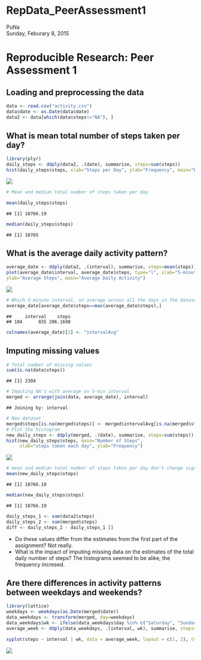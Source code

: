 # RepData_PeerAssessment1
PuNa  
Sunday, Feburary 8, 2015  

# Reproducible Research: Peer Assessment 1

## Loading and preprocessing the data


```r
data <- read.csv("activity.csv")
data$date <- as.Date(data$date)
data2 <- data[which(data$steps!="NA"), ]
```

## What is mean total number of steps taken per day?


```r
library(plyr)
daily_steps <- ddply(data2, .(date), summarise, steps=sum(steps))
hist(daily_steps$steps, xlab="Steps per Day", ylab="Frequency", main="Daily Steps")
```

![](./PA1_files/figure-html/unnamed-chunk-2-1.png) 

```r
# Mean and median total number of steps taken per day

mean(daily_steps$steps)
```

```
## [1] 10766.19
```

```r
median(daily_steps$steps)
```

```
## [1] 10765
```

## What is the average daily activity pattern?

```r
average_date <- ddply(data2, .(interval), summarise, steps=mean(steps))
plot(average_date$interval, average_date$steps, type="l", xlab="5-minute Interval", 
ylab="Average Steps", main="Average Daily Activity")
```

![](./PA1_files/figure-html/unnamed-chunk-3-1.png) 

```r
# Which 5-minute interval, on average across all the days in the dataset, contains the maximum number of steps?
average_date[average_date$steps==max(average_date$steps),]
```

```
##     interval    steps
## 104      835 206.1698
```

```r
colnames(average_date)[2] <- "intervalAvg"
```

## Imputing missing values

```r
# Total number of missing values
sum(is.na(data$steps))
```

```
## [1] 2304
```

```r
# Imputing NA's with average on 5-min interval
merged <- arrange(join(data, average_date), interval)
```

```
## Joining by: interval
```

```r
# New dataset 
merged$steps[is.na(merged$steps)] <- merged$intervalAvg[is.na(merged$steps)]
# Plot the histogram
new_daily_steps <- ddply(merged, .(date), summarise, steps=sum(steps))
hist(new_daily_steps$steps, main="Number of Steps", 
     xlab="steps taken each day", ylab="Frequency")
```

![](./PA1_files/figure-html/unnamed-chunk-4-1.png) 

```r
# mean and median total number of steps taken per day don't change significantly
mean(new_daily_steps$steps)
```

```
## [1] 10766.19
```

```r
median(new_daily_steps$steps)
```

```
## [1] 10766.19
```

```r
daily_steps_1 <- sum(data2$steps)
daily_steps_2 <- sum(merged$steps)
diff <- daily_steps_2 - daily_steps_1 []
```

- Do these values differ from the estimates from the first part of the assignment?
Not really.
- What is the impact of imputing missing data on the estimates of the total daily number of steps?
The histograms seemed to be alike, the frequency incresed.

## Are there differences in activity patterns between weekdays and weekends?


```r
library(lattice)
weekdays <- weekdays(as.Date(merged$date))
data_weekdays <- transform(merged, day=weekdays)
data_weekdays$wk <- ifelse(data_weekdays$day %in% c("Saturday", "Sunday"),"Weekend", "Weekday")
average_week <- ddply(data_weekdays, .(interval, wk), summarise, steps=mean(steps))

xyplot(steps ~ interval | wk, data = average_week, layout = c(1, 2), type="l")
```

![](./PA1_files/figure-html/unnamed-chunk-5-1.png) 
